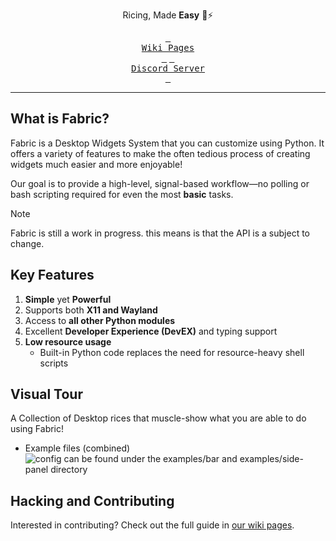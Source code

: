 <div align="center">

Ricing, Made <b>Easy</b> 🍚⚡

[<kbd> <br> Wiki Pages <br> </kbd>](https://wiki.ffpy.org) [<kbd> <br> Discord Server <br> </kbd>](https://discord.gg/3sDbYc9SZP)

</div>

---

## What is Fabric?

Fabric is a Desktop Widgets System that you can customize using Python. It offers a variety of features to make the often tedious process of creating widgets much easier and more enjoyable!

Our goal is to provide a high-level, signal-based workflow—no polling or bash scripting required for even the most **basic** tasks.

> [!NOTE]
> Fabric is still a work in progress. this means is that the API is a subject to change.

## Key Features

1. **Simple** yet **Powerful**
2. Supports both **X11 and Wayland**
3. Access to **all other Python modules**
4. Excellent **Developer Experience (DevEX)** and typing support
5. **Low resource usage**
   - Built-in Python code replaces the need for resource-heavy shell scripts

## Visual Tour

A Collection of Desktop rices that muscle-show what you are able to do using Fabric!

- Example files (combined)
  ![config can be found under the examples/bar and examples/side-panel directory](assets/example-files-bar-showcase.png)


## Hacking and Contributing

Interested in contributing? Check out the full guide in [our wiki pages](https://wiki.ffpy.org/guide/hacking-guide/).
